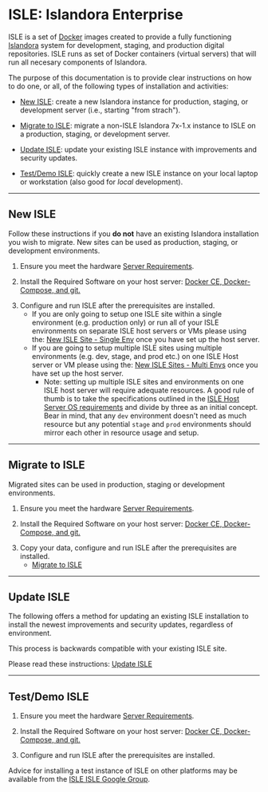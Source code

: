 # ISLE: Islandora Enterprise

ISLE is a set of [Docker](https://docker.com) images created to provide a fully functioning [Islandora](https://islandora.ca) system for development, staging, and production digital repositories. ISLE runs as set of Docker containers (virtual servers) that will run all necesary components of Islandora. 

The purpose of this documentation is to provide clear instructions on how to do one, or all, of the following types of installation and activities:

* [New ISLE](#new-isle): create a new Islandora instance for production, staging, or development server (i.e., starting "from strach").

* [Migrate to ISLE](#migrate-to-isle): migrate a non-ISLE Islandora 7x-1.x instance to ISLE on a production, staging, or development server.

* [Update ISLE](#update-isle): update your existing ISLE instance with improvements and security updates.

* [Test/Demo ISLE](#testdemo-isle): quickly create a new ISLE instance on your local laptop or workstation (also good for _local_ development).

---

## New ISLE

Follow these instructions if you **do not** have an existing Islandora installation you wish to migrate. New sites can be used as production, staging, or development environments. 

1. Ensure you meet the hardware [Server Requirements](01_installation_host_server/server-requirements.md).

2. Install the Required Software on your host server: [Docker CE, Docker-Compose, and git.](01_installation_host_server/software-dependencies.md)
<!--
* 
    - [Ubuntu 18.04](01_installation_host_server/install_on_ubuntu_1804.md)

    - [Centos 7.x](01_installation_host_server/install_on_centos.md)
-->
3. Configure and run ISLE after the prerequisites are installed.
    - If you are only going to setup one ISLE site within a single environment (e.g. production only) or run all of your ISLE environments on separate ISLE host servers or VMs please using the: [New ISLE Site - Single Env](03_installation_new_site/new_site_installation_guide_single.md) once you have set up the host server.
    - If you are going to setup multiple ISLE sites using multiple environments (e.g. dev, stage, and prod etc.) on one ISLE Host server or VM please using the: [New ISLE Sites - Multi Envs](03_installation_new_site/new_site_installation_guide_multi.md) once you have set up the host server.
        - Note: setting up multiple ISLE sites and environments on one ISLE host server will require adequate resources. A good rule of thumb is to take the specifications outlined in the [ISLE Host Server OS requirements](01_installation_host_server/host_server_system_specifications.md) and divide by three as an initial concept. Bear in mind, that any `dev` environment doesn't need as much resource but any potential `stage` and `prod` environments should mirror each other in resource usage and setup.

---

## Migrate to ISLE

Migrated sites can be used in production, staging or development environments.

1. Ensure you meet the hardware [Server Requirements](01_installation_host_server/server-requirements.md).

2. Install the Required Software on your host server: [Docker CE, Docker-Compose, and git.](01_installation_host_server/software-dependencies.md)
<!--
* [Ubuntu 18.04](01_installation_host_server/install_on_ubuntu_1804.md)

* [Centos 7.x](01_installation_host_server/install_on_centos.md)
-->
3. Copy your data, configure and run ISLE after the prerequisites are installed.
   - [Migrate to ISLE](04_installation_migration/migration_installation_guide.md)

---

## Update ISLE

The following offers a method for updating an existing ISLE installation to install the newest improvements and security updates, regardless of environment.

This process is backwards compatible with your existing ISLE site.

Please read these  instructions: [Update ISLE](07_appendices/update_isle.md)

---

## Test/Demo ISLE

1. Ensure you meet the hardware [Server Requirements](01_installation_host_server/server-requirements.md).

2. Install the Required Software on your host server: [Docker CE, Docker-Compose, and git.](01_installation_host_server/software-dependencies.md)

3. Configure and run ISLE after the prerequisites are installed.

Advice for installing a test instance of ISLE on other platforms may be available from the [ISLE ISLE Google Group](https://groups.google.com/forum/#!forum/islandora-isle).
